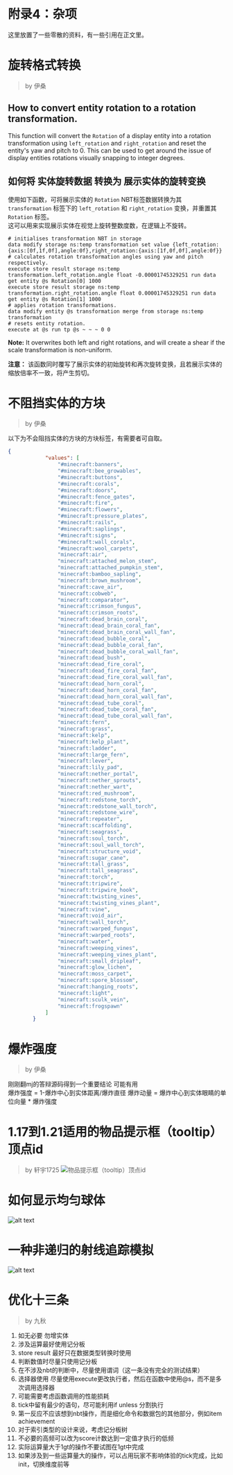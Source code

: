 # 附录4：杂项

这里放置了一些零散的资料，有一些引用在正文里。  


# 旋转格式转换
> by 伊桑

## How to convert __entity rotation__ to a __rotation transformation__.
This function will convert the `Rotation` of a display entity into a rotation transformation using `left_rotation` and `right_rotation` and reset the entity's yaw and pitch to 0.
This can be used to get around the issue of display entities rotations visually snapping to integer degrees.

## 如何将 __实体旋转数据__ 转换为 __展示实体的旋转变换__
使用如下函数，可将展示实体的 `Rotation` NBT标签数据转换为其 `transformation` 标签下的 `left_rotation` 和 `right_rotation` 变换，并重置其 `Rotation` 标签。  
这可以用来实现展示实体在视觉上旋转整数度数，在逻辑上不旋转。

```mcfunction
# initialises transformation NBT in storage
data modify storage ns:temp transformation set value {left_rotation:{axis:[0f,1f,0f],angle:0f},right_rotation:{axis:[1f,0f,0f],angle:0f}}
# calculates rotation transformation angles using yaw and pitch respectively.
execute store result storage ns:temp transformation.left_rotation.angle float -0.00001745329251 run data get entity @s Rotation[0] 1000
execute store result storage ns:temp transformation.right_rotation.angle float 0.00001745329251 run data get entity @s Rotation[1] 1000
# applies rotation transformations.
data modify entity @s transformation merge from storage ns:temp transformation
# resets entity rotation.
execute at @s run tp @s ~ ~ ~ 0 0
```

**Note:** It overwrites both left and right rotations, and will create a shear if the scale transformation is non-uniform.

**注意：** 该函数同时覆写了展示实体的初始旋转和再次旋转变换，且若展示实体的缩放倍率不一致，将产生剪切。

# 不阻挡实体的方块
> by 伊桑

以下为不会阻挡实体的方块的方块标签，有需要者可自取。

```json
{
            "values": [
                "#minecraft:banners",
                "#minecraft:bee_growables",
                "#minecraft:buttons",
                "#minecraft:corals",
                "#minecraft:doors",
                "#minecraft:fence_gates",
                "#minecraft:fire",
                "#minecraft:flowers",
                "#minecraft:pressure_plates",
                "#minecraft:rails",
                "#minecraft:saplings",
                "#minecraft:signs",
                "#minecraft:wall_corals",
                "#minecraft:wool_carpets",
                "minecraft:air",
                "minecraft:attached_melon_stem",
                "minecraft:attached_pumpkin_stem",
                "minecraft:bamboo_sapling",
                "minecraft:brown_mushroom",
                "minecraft:cave_air",
                "minecraft:cobweb",
                "minecraft:comparator",
                "minecraft:crimson_fungus",
                "minecraft:crimson_roots",
                "minecraft:dead_brain_coral",
                "minecraft:dead_brain_coral_fan",
                "minecraft:dead_brain_coral_wall_fan",
                "minecraft:dead_bubble_coral",
                "minecraft:dead_bubble_coral_fan",
                "minecraft:dead_bubble_coral_wall_fan",
                "minecraft:dead_bush",
                "minecraft:dead_fire_coral",
                "minecraft:dead_fire_coral_fan",
                "minecraft:dead_fire_coral_wall_fan",
                "minecraft:dead_horn_coral",
                "minecraft:dead_horn_coral_fan",
                "minecraft:dead_horn_coral_wall_fan",
                "minecraft:dead_tube_coral",
                "minecraft:dead_tube_coral_fan",
                "minecraft:dead_tube_coral_wall_fan",
                "minecraft:fern",
                "minecraft:grass",
                "minecraft:kelp",
                "minecraft:kelp_plant",
                "minecraft:ladder",
                "minecraft:large_fern",
                "minecraft:lever",
                "minecraft:lily_pad",
                "minecraft:nether_portal",
                "minecraft:nether_sprouts",
                "minecraft:nether_wart",
                "minecraft:red_mushroom",
                "minecraft:redstone_torch",
                "minecraft:redstone_wall_torch",
                "minecraft:redstone_wire",
                "minecraft:repeater",
                "minecraft:scaffolding",
                "minecraft:seagrass",
                "minecraft:soul_torch",
                "minecraft:soul_wall_torch",
                "minecraft:structure_void",
                "minecraft:sugar_cane",
                "minecraft:tall_grass",
                "minecraft:tall_seagrass",
                "minecraft:torch",
                "minecraft:tripwire",
                "minecraft:tripwire_hook",
                "minecraft:twisting_vines",
                "minecraft:twisting_vines_plant",
                "minecraft:vine",
                "minecraft:void_air",
                "minecraft:wall_torch",
                "minecraft:warped_fungus",
                "minecraft:warped_roots",
                "minecraft:water",
                "minecraft:weeping_vines",
                "minecraft:weeping_vines_plant",
                "minecraft:small_dripleaf",
                "minecraft:glow_lichen",
                "minecraft:moss_carpet",
                "minecraft:spore_blossom",
                "minecraft:hanging_roots",
                "minecraft:light",
                "minecraft:sculk_vein",
                "minecraft:frogspawn"
            ]
        }
```

# 爆炸强度
> by 伊桑

刚刚翻mj的答辩源码得到一个重要结论 可能有用  
爆炸强度 = 1-爆炸中心到实体距离/爆炸直径 爆炸动量 = 爆炸中心到实体眼睛的单位向量 * 爆炸强度

# 1.17到1.21适用的物品提示框（tooltip）顶点id
> by 轩宇1725
![物品提示框（tooltip）顶点id](/resources/物品提示框顶点id.png)

# 如何显示均匀球体
![alt text](/resources/均匀球体.jpeg)

# 一种非递归的射线追踪模拟
![alt text](/resources/射线追踪模拟.png)

# 优化十三条
> by 九秋

1. 如无必要 勿增实体
2. 涉及运算最好使用记分板
3. store result 最好只在数据类型转换时使用
4. 判断数值时尽量只使用记分板
5. 在不涉及nbt的判断中，尽量使用谓词（这一条没有完全的测试结果）
6. 选择器使用 尽量使用execute更改执行者，然后在函数中使用@s，而不是多次调用选择器
7. 可能需要考虑函数调用的性能损耗
8. tick中留有最少的语句，尽可能利用if unless 分割执行
9.  第一反应不应该想到nbt操作，而是细化命令和数据包的其他部分，例如item achievement
10. 对于索引类型的设计来说，考虑记分板树
11. 不必要的高频可以改为score计数达到一定值才执行的低频
12. 实际运算量大于1gt的操作不要试图在1gt中完成
13. 如果涉及到一些运算量大的操作，可以占用玩家不影响体验的tick完成，比如init，切换维度前等
